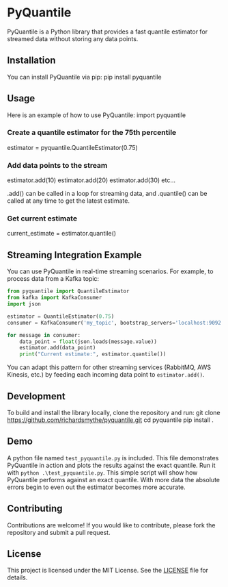 # PyQuantile

PyQuantile is a Python library that provides a fast quantile estimator for streamed data without storing any data points.

## Installation

You can install PyQuantile via pip:
pip install pyquantile

## Usage

Here is an example of how to use PyQuantile:
import pyquantile

### Create a quantile estimator for the 75th percentile
estimator = pyquantile.QuantileEstimator(0.75)

### Add data points to the stream
estimator.add(10)
estimator.add(20)
estimator.add(30)
etc...

.add() can be called in a loop for streaming data, and .quantile() can be called at any time to get the latest estimate.

### Get current estimate
current_estimate = estimator.quantile()

## Streaming Integration Example

You can use PyQuantile in real-time streaming scenarios. For example, to process data from a Kafka topic:

```python
from pyquantile import QuantileEstimator
from kafka import KafkaConsumer
import json

estimator = QuantileEstimator(0.75)
consumer = KafkaConsumer('my_topic', bootstrap_servers='localhost:9092')

for message in consumer:
	data_point = float(json.loads(message.value))
	estimator.add(data_point)
	print("Current estimate:", estimator.quantile())
```

You can adapt this pattern for other streaming services (RabbitMQ, AWS Kinesis, etc.) by feeding each incoming data point to `estimator.add()`.

## Development

To build and install the library locally, clone the repository and run:
git clone https://github.com/richardsmythe/pyquantile.git
cd pyquantile
pip install .

## Demo
A python file named `test_pyquantile.py` is included. This file demonstrates PyQuantile in action and plots the results against the exact quantile. Run it with `python .\test_pyquantile.py`. This simple script will show how PyQuantile performs against an exact quantile. With more data the absolute errors begin to even out the estimator becomes more accurate.

## Contributing

Contributions are welcome! If you would like to contribute, please fork the repository and submit a pull request.

## License

This project is licensed under the MIT License. See the [LICENSE](LICENSE) file for details.

